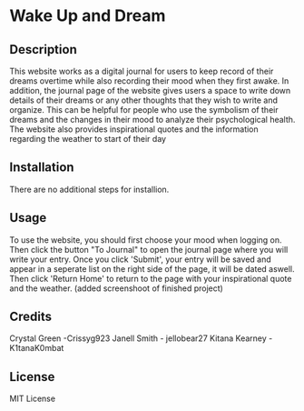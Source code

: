 # Wake Up and Dream

## Description

This website works as a digital journal for users to keep record of their dreams overtime while also recording their mood when they first awake. In addition, the journal page of the website gives users a space to write down details of their dreams or any other thoughts that they wish to write and organize. This can be helpful for people who use the symbolism of their dreams and the changes in their mood to analyze their psychological health. The website also provides inspirational quotes and the information regarding the weather to start of their day
## Installation

There are no additional steps for installion.

## Usage

To use the website, you should first choose your mood when logging on. Then click the button "To Journal" to open the journal page where you will write your entry. Once you click 'Submit', your entry will be saved and appear in a seperate list on the right side of the page, it will be dated aswell. Then click 'Return Home' to return to the page with your inspirational quote and the weather.
(added screenshoot of finished project)

## Credits
Crystal Green -Crissyg923
Janell Smith - jellobear27
Kitana Kearney - K1tanaK0mbat

## License

MIT License

